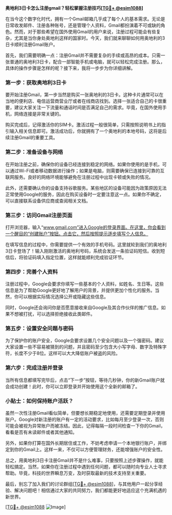 **奥地利3日卡怎么注册gmail？轻松掌握注册技巧[[TG💪+ @esim1088](https://t.me/s/esim1088)]**

在当今这个数字化时代，拥有一个Gmail邮箱几乎成了每个人的基本需求。无论是日常收发邮件、注册各种账号，还是管理个人资料，Gmail都扮演着不可或缺的角色。然而，对于那些希望在国外使用Gmail的用户来说，注册过程可能会有些复杂，尤其是当你身处奥地利这样的国家时。今天，我们就来聊聊如何用奥地利的3日卡顺利注册Gmail账户。

首先，我们需要明确一点：注册Gmail并不需要复杂的手续或高昂的成本。只需一张普通的奥地利3日卡，配合一部智能手机或电脑，就可以轻松完成注册。那么，具体的操作步骤是怎样的呢？接下来，我将一步步为你详细讲解。

### 第一步：获取奥地利3日卡

要开始注册Gmail，第一步当然是购买一张奥地利的3日卡。这种卡片通常可以在当地的便利店、电信运营商营业厅或者在线商店找到。选择一张适合自己的卡很重要，建议大家关注一下流量和通话时间是否满足自己的需求。毕竟，在国外使用手机，网络连接是非常关键的。

购买完成后，记得激活你的SIM卡。激活过程一般很简单，只需按照说明书上的指引输入相关信息即可。激活成功后，你就拥有了一个奥地利的本地号码，这将是后续注册Gmail的重要工具。

### 第二步：准备设备与网络

在开始注册之前，确保你的设备已经连接到稳定的网络。如果你使用的是手机，可以通过Wi-Fi或者移动数据进行操作；如果是电脑，则需要确保已连接到可靠的互联网服务。良好的网络环境能够避免在注册过程中出现卡顿或失败的情况。

此外，还需要确认你的设备支持谷歌服务。某些地区的设备可能因为政策原因无法正常使用Google的服务，因此在购买设备时一定要注意这一点。如果你不确定，可以直接联系设备供应商或查阅相关文档。

### 第三步：访问Gmail注册页面

打开浏览器，输入“www.gmail.com”进入Google的登录界面。在这里，你会看到一个醒目的“创建账户”按钮。点击它，然后按照提示逐步填写个人信息。

在填写信息的过程中，你需要提供一个有效的手机号码。这里就轮到我们的奥地利3日卡登场了！输入刚刚激活的奥地利号码，系统会发送一条验证码短信。收到短信后，将验证码填入指定位置，这样就能顺利完成验证环节。

### 第四步：完善个人资料

注册过程中，Google会要求你填写一些基本的个人资料，如姓名、生日等。这些信息是为了帮助Google更好地了解用户的背景，并提供更加个性化的服务。当然，你可以根据实际情况选择公开或隐藏这些信息。

同时，Google还会询问你是否愿意接收来自Google及其合作伙伴的推广信息。如果不想被打扰，可以选择拒绝接收此类邮件。

### 第五步：设置安全问题与密码

为了保护你的账户安全，Google会要求设置几个安全问题以及一个强密码。建议大家设置一些不容易被猜到的问题，并且密码至少包含大小写字母、数字及特殊字符，长度不少于8位。这样可以大大降低账户被盗的风险。

### 第六步：完成注册并登录

当所有信息都填写完毕后，点击“下一步”按钮，等待几秒钟，你的新Gmail账户就会成功创建！此时，你可以立即登录并开始使用这个全新的邮箱了。

### 小贴士：如何保持账户活跃？

虽然一次性注册Gmail看似简单，但要想长期稳定地使用，还需要定期登录并使用账户。Google对新注册的账户有一定的活动要求，比如每月至少登录一次，否则可能会被视为异常账户而被冻结。因此，记得每隔一段时间检查一下你的Gmail，看看是否有未读邮件或者其他通知。

另外，如果你打算在国外长期居住或工作，不妨考虑申请一个本地银行账户，并绑定到你的Gmail上。这样一来，不仅可以方便管理财务，还能增强账户的安全性。

总之，用奥地利3日卡注册Gmail并不是什么难事，只要按照上述步骤操作，就能轻松搞定。当然，如果你在注册过程中遇到任何问题，都可以随时向专业人士寻求帮助。毕竟，科技的世界瞬息万变，及时获取最新的技术支持至关重要。

最后，别忘了加入我们的讨论群组[[TG💪+ @esim1088](https://t.me/s/esim1088)]，与其他用户一起分享经验、解决问题吧！相信通过大家的共同努力，我们都能更好地适应这个充满机遇的新世界。

[[TG💪+ @esim1088](https://t.me/s/esim1088) ![Image](https://i.postimg.cc/4NQfJmqS/Snipaste-2025-05-13-00-14-12.png)]